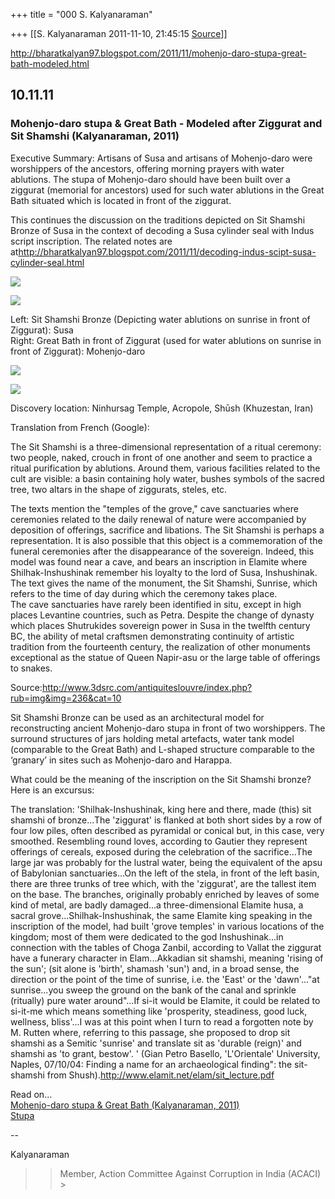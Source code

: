 +++
title = "000 S. Kalyanaraman"

+++
[[S. Kalyanaraman	2011-11-10, 21:45:15 [Source](https://groups.google.com/g/bvparishat/c/wcCjvd3N1PQ)]]



<http://bharatkalyan97.blogspot.com/2011/11/mohenjo-daro-stupa-great-bath-modeled.html>

## 10.11.11

### Mohenjo-daro stupa & Great Bath - Modeled after Ziggurat and Sit Shamshi (Kalyanaraman, 2011)

  
Executive Summary: Artisans of Susa and artisans of Mohenjo-daro were worshippers of the ancestors, offering morning prayers with water ablutions. The stupa of Mohenjo-daro should have been built over a ziggurat (memorial for ancestors) used for such water ablutions in the Great Bath situated which is located in front of the ziggurat.  
  
This continues the discussion on the traditions depicted on Sit Shamshi Bronze of Susa in the context of decoding a Susa cylinder seal with Indus script inscription. The related notes are at<http://bharatkalyan97.blogspot.com/2011/11/decoding-indus-scipt-susa-cylinder-seal.html>  
  

[![](https://ci4.googleusercontent.com/proxy/AiXUtSGf40OrLD2TKtYWICJbd6LaSsnopERhqanBnFJNW_Wj1vih6_ttv9nRnPuZAwb0vCPxv6DKqW9uA3Vp1xl2IxjlSSG-SUff69K31ajP=s0-d-e1-ft#http://www.arthistory.upenn.edu/spr03/422/January-March/98.JPG)](http://www.arthistory.upenn.edu/spr03/422/January-March/98.JPG)

[![](https://1.bp.blogspot.com/-kJpr0_rg970/TruRnLrfOkI/AAAAAAAAP78/nzvM91cG6ww/s320/stupabath.jpg)](http://1.bp.blogspot.com/-kJpr0_rg970/TruRnLrfOkI/AAAAAAAAP78/nzvM91cG6ww/s1600/stupabath.jpg)

  
Left: Sit Shamshi Bronze (Depicting water ablutions on sunrise in front of Ziggurat): Susa  
Right: Great Bath in front of Ziggurat (used for water ablutions on sunrise in front of Ziggurat): Mohenjo-daro  
  

[![](https://1.bp.blogspot.com/-4SaAqIxb09g/TrqfTAj0AgI/AAAAAAAAP7Y/24sieulMTM4/s1600/ScreenShot212.bmp)](http://1.bp.blogspot.com/-4SaAqIxb09g/TrqfTAj0AgI/AAAAAAAAP7Y/24sieulMTM4/s1600/ScreenShot212.bmp)

  

[![](https://3.bp.blogspot.com/-Ftj5uZQi4fA/Trqfj5Dv_BI/AAAAAAAAP7k/CWefP0JxKU0/s1600/ScreenShot213.bmp)](http://3.bp.blogspot.com/-Ftj5uZQi4fA/Trqfj5Dv_BI/AAAAAAAAP7k/CWefP0JxKU0/s1600/ScreenShot213.bmp)

  
Discovery location: Ninhursag Temple, Acropole, Shūsh (Khuzestan, Iran)  
  
Translation from French (Google):  
  
The Sit Shamshi is a three-dimensional representation of a ritual ceremony: two people, naked, crouch in front of one another and seem to practice a ritual purification by ablutions. Around them, various facilities related to the cult are visible: a basin containing holy water, bushes symbols of the sacred tree, two altars in the shape of ziggurats, steles, etc.  
  
The texts mention the "temples of the grove," cave sanctuaries where ceremonies related to the daily renewal of nature were accompanied by deposition of offerings, sacrifice and libations. The Sit Shamshi is perhaps a representation. It is also possible that this object is a commemoration of the funeral ceremonies after the disappearance of the sovereign. Indeed, this model was found near a cave, and bears an inscription in Elamite where Shilhak-Inshushinak remember his loyalty to the lord of Susa, Inshushinak. The text gives the name of the monument, the Sit Shamshi, Sunrise, which refers to the time of day during which the ceremony takes place.  
The cave sanctuaries have rarely been identified in situ, except in high places Levantine countries, such as Petra. Despite the change of dynasty which places Shutrukides sovereign power in Susa in the twelfth century BC, the ability of metal craftsmen demonstrating continuity of artistic tradition from the fourteenth century, the realization of other monuments exceptional as the statue of Queen Napir-asu or the large table of offerings to snakes.  
  
Source:<http://www.3dsrc.com/antiquiteslouvre/index.php?rub=img&img=236&cat=10>  
  
Sit Shamshi Bronze can be used as an architectural model for reconstructing ancient Mohenjo-daro stupa in front of two worshippers. The surround structures of jars holding metal artefacts, water tank model (comparable to the Great Bath) and L-shaped structure comparable to the ‘granary’ in sites such as Mohenjo-daro and Harappa.  
  
What could be the meaning of the inscription on the Sit Shamshi bronze? Here is an excursus:  
  
The translation: 'Shilhak-Inshushinak, king here and there, made (this) sit shamshi of bronze...The 'ziggurat' is flanked at both short sides by a row of four low piles, often described as pyramidal or conical but, in this case, very smoothed. Resembling round loves, according to Gautier they represent offerings of cereals, exposed during the celebration of the sacrifice...The large jar was probably for the lustral water, being the equivalent of the apsu of Babylonian sanctuaries...On the left of the stela, in front of the left basin, there are three trunks of tree which, with the 'ziggurat', are the tallest item on the base. The branches, originally probably enriched by leaves of some kind of metal, are badly damaged...a three-dimensional Elamite husa, a sacral grove...Shilhak-Inshushinak, the same Elamite king speaking in the inscription of the model, had built 'grove temples' in various locations of the kingdom; most of them were dedicated to the god Inshushinak...in connection with the tables of Choga Zanbil, according to Vallat the ziggurat have a funerary character in Elam...Akkadian sit shamshi, meaning 'rising of the sun'; (sit alone is 'birth', shamash 'sun') and, in a broad sense, the direction or the point of the time of sunrise, i.e. the 'East' or the 'dawn'..."at sunrise...you sweep the ground on the bank of the canal and sprinkle (ritually) pure water around"...If si-it would be Elamite, it could be related to si-it-me which means something like 'prosperity, steadiness, good luck, wellness, bliss'...I was at this point when I turn to read a forgotten note by M. Rutten where, referring to this passage, she proposed to drop sit shamshi as a Semitic 'sunrise' and translate sit as 'durable (reign)' and shamshi as 'to grant, bestow'. ' (Gian Petro Basello, 'L'Orientale' University, Naples, 07/10/04: Finding a name for an archaeological finding": the sit-shamshi from Shush).<http://www.elamit.net/elam/sit_lecture.pdf>  
  
Read on...  
[Mohenjo-daro stupa & Great Bath (Kalyanaraman, 2011)](http://www.docstoc.com/docs/102318772/Mohenjo-daro-stupa-and-Great-Bath-(Kalyanaraman-2011))  
[Stupa](http://www.scribd.com/doc/6214627/Stupa "View Stupa on Scribd")

  

--  

Kalyanaraman

  

> 
> > 
> > Member, Action Committee Against Corruption in India (ACACI) >
> 
> > 

  

  

